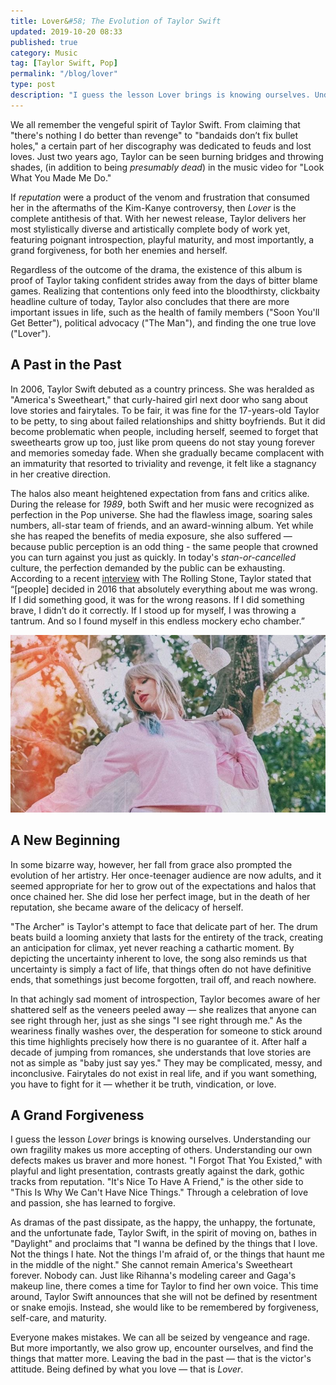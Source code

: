```yaml
---
title: Lover&#58; The Evolution of Taylor Swift
updated: 2019-10-20 08:33
published: true
category: Music
tag: [Taylor Swift, Pop]
permalink: "/blog/lover"
type: post
description: "I guess the lesson Lover brings is knowing ourselves. Understanding our own fragility makes us more accepting of others. Understanding our own defects makes us braver and more honest. I Forgot That You Existed, with playful and light presentation, contrasts greatly against the dark, gothic tracks from reputation. It's Nice To Have A Friend is the other side to This Is Why We Can't Have Nice Things. Through a celebration of love and passion, she has learned to forgive."
---
```


We all remember the vengeful spirit of Taylor Swift. From claiming that "there's nothing I do better than revenge" to "bandaids don’t fix bullet holes," a certain part of her discography was dedicated to feuds and lost loves. Just two years ago, Taylor can be seen burning bridges and throwing shades, (in addition to being _presumably dead_) in the music video for "Look What You Made Me Do."

If _reputation_ were a product of the venom and frustration that consumed her in the aftermaths of the Kim-Kanye controversy, then _Lover_ is the complete antithesis of that. With her newest release, Taylor delivers her most stylistically diverse and artistically complete body of work yet, featuring poignant introspection, playful maturity, and most importantly, a grand forgiveness, for both her enemies and herself.

Regardless of the outcome of the drama, the existence of this album is proof of Taylor taking confident strides away from the days of bitter blame games. Realizing that contentions only feed into the bloodthirsty, clickbaity headline culture of today, Taylor also concludes that there are more important issues in life, such as the health of family members ("Soon You'll Get Better"), political advocacy ("The Man"), and finding the one true love ("Lover").

## A Past in the Past

In 2006, Taylor Swift debuted as a country princess. She was heralded as "America's Sweetheart," that curly-haired girl next door who sang about love stories and fairytales. To be fair, it was fine for the 17-years-old Taylor to be petty, to sing about failed relationships and shitty boyfriends. But it did become problematic when people, including herself, seemed to forget that sweethearts grow up too, just like prom queens do not stay young forever and memories someday fade. When she gradually became complacent with an immaturity that resorted to triviality and revenge, it felt like a stagnancy in her creative direction.

The halos also meant heightened expectation from fans and critics alike. During the release for _1989_, both Swift and her music were recognized as perfection in the Pop universe. She had the flawless image, soaring sales numbers, all-star team of friends, and an award-winning album. Yet while she has reaped the benefits of media exposure, she also suffered — because public perception is an odd thing - the same people that crowned you can turn against you just as quickly. In today's _stan-or-cancelled_ culture, the perfection demanded by the public can be exhausting. According to a recent [interview](https://www.rollingstone.com/music/music-features/taylor-swift-rolling-stone-interview-880794/) with The Rolling Stone, Taylor stated that “[people] decided in 2016 that absolutely everything about me was wrong. If I did something good, it was for the wrong reasons. If I did something brave, I didn’t do it correctly. If I stood up for myself, I was throwing a tantrum. And so I found myself in this endless mockery echo chamber.”

![Cover](https://raw.githubusercontent.com/law-wang/moodblog/master/assets/images/lover2.JPG)

## A New Beginning

In some bizarre way, however, her fall from grace also prompted the evolution of her artistry. Her once-teenager audience are now adults, and it seemed appropriate for her to grow out of the expectations and halos that once chained her. She did lose her perfect image, but in the death of her reputation, she became aware of the delicacy of herself.

"The Archer" is Taylor's attempt to face that delicate part of her. The drum beats build a looming anxiety that lasts for the entirety of the track, creating an anticipation for climax, yet never reaching a cathartic moment. By depicting the uncertainty inherent to love, the song also reminds us that uncertainty is simply a fact of life, that things often do not have definitive ends, that somethings just become forgotten, trail off, and reach nowhere.

In that achingly sad moment of introspection, Taylor becomes aware of her shattered self as the veneers peeled away — she realizes that anyone can see right through her, just as she sings "I see right through me." As the weariness finally washes over, the desperation for someone to stick around this time highlights precisely how there is no guarantee of it. After half a decade of jumping from romances, she understands that love stories are not as simple as "baby just say yes." They may be complicated, messy, and inconclusive. Fairytales do not exist in real life, and if you want something, you have to fight for it — whether it be truth, vindication, or love.

## A Grand Forgiveness

I guess the lesson _Lover_ brings is knowing ourselves. Understanding our own fragility makes us more accepting of others. Understanding our own defects makes us braver and more honest. "I Forgot That You Existed," with playful and light presentation, contrasts greatly against the dark, gothic tracks from reputation. "It's Nice To Have A Friend," is the other side to "This Is Why We Can't Have Nice Things." Through a celebration of love and passion, she has learned to forgive.

As dramas of the past dissipate, as the happy, the unhappy, the fortunate, and the unfortunate fade, Taylor Swift, in the spirit of moving on, bathes in "Daylight" and proclaims that "I wanna be defined by the things that I love. Not the things I hate. Not the things I'm afraid of, or the things that haunt me in the middle of the night." She cannot remain America's Sweetheart forever. Nobody can. Just like Rihanna's modeling career and Gaga's makeup line, there comes a time for Taylor to find her own voice. This time around, Taylor Swift announces that she will not be defined by resentment or snake emojis. Instead, she would like to be remembered by forgiveness, self-care, and maturity.

Everyone makes mistakes. We can all be seized by vengeance and rage. But more importantly, we also grow up, encounter ourselves, and find the things that matter more. Leaving the bad in the past — that is the victor's attitude. Being defined by what you love — that is _Lover_.
